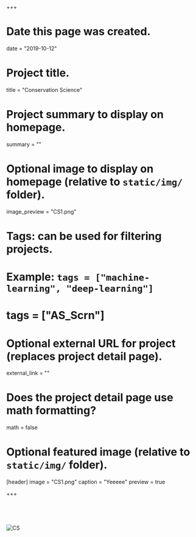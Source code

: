 +++
# Date this page was created.
date = "2019-10-12"

# Project title.
title = "Conservation Science"

# Project summary to display on homepage.
summary = ""


# Optional image to display on homepage (relative to `static/img/` folder).
image_preview = "CS1.png"

# Tags: can be used for filtering projects.
# Example: `tags = ["machine-learning", "deep-learning"]`
# tags = ["AS_Scrn"]

# Optional external URL for project (replaces project detail page).
external_link = ""

# Does the project detail page use math formatting?
math = false

# Optional featured image (relative to `static/img/` folder).
[header]
image = "CS1.png"
caption = "Yeeeee"
preview = true

+++
<div style="height: 45px"></div>

![CS](/img/CS1.png)
